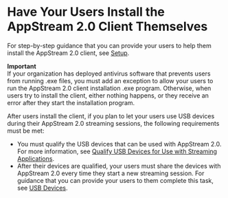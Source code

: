 # Have Your Users Install the AppStream 2\.0 Client Themselves<a name="user-install-client"></a>

For step\-by\-step guidance that you can provide your users to help them install the AppStream 2\.0 client, see [Setup](client-application-windows-user.md#client-application-windows-installation-user)\. 

**Important**  
If your organization has deployed antivirus software that prevents users from running \.exe files, you must add an exception to allow your users to run the AppStream 2\.0 client installation \.exe program\. Otherwise, when users try to install the client, either nothing happens, or they receive an error after they start the installation program\. 

After users install the client, if you plan to let your users use USB devices during their AppStream 2\.0 streaming sessions, the following requirements must be met: 
+ You must qualify the USB devices that can be used with AppStream 2\.0\. For more information, see [Qualify USB Devices for Use with Streaming Applications](qualify-usb-devices.md)\.
+ After their devices are qualified, your users must share the devices with AppStream 2\.0 every time they start a new streaming session\. For guidance that you can provide your users to them complete this task, see [USB Devices](client-application-windows-user.md#client-application-windows-how-to-share-usb-devices-user)\.